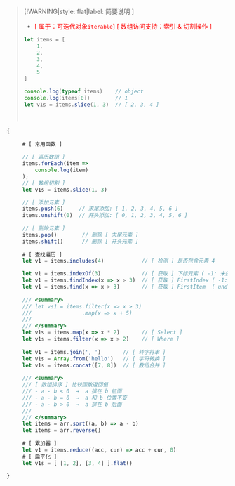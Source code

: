 <br/>

>[!WARNING|style: flat|label: 简要说明 ]
>
>- <span style='color:red'>[ 属于：可迭代对象`iterable`] [ 数组访问支持：索引 & 切割操作 ]</span>
>
>```javascript
>let items = [
>     1,
>     2,
>     3,
>     4,
>     5
>]
>
>console.log(typeof items)    // object
>console.log(items[0])        // 1
>let v1s = items.slice(1, 3)  // [ 2, 3, 4 ]
>
>
>```
>
>
>
><br/>

```javascript
{
    
     # [ 常用函数 ]
      
     // [ 遍历数组 ]
     items.forEach(item => 
         console.log(item)
     );
     // [ 数组切割 ]
     let v1s = items.slice(1, 3)   

     // [ 添加元素 ]
     items.push(6)     // 末尾添加: [ 1, 2, 3, 4, 5, 6 ]
     items.unshift(0)  // 开头添加: [ 0, 1, 2, 3, 4, 5, 6 ]
    
     // [ 删除元素 ]
     items.pop()        // 删除 [ 末尾元素 ]
     items.shift()      // 删除 [ 开头元素 ]
    
     # [ 查找遍历 ]
     let v1 = items.includes(4)            // [ 检测 ] 是否包含元素 4    

     let v1 = items.indexOf(3)             // [ 获取 ] 下标元素 ( -1: 未匹配 )
     let v1 = items.findIndex(x => x > 3)  // [ 获取 ] FirstIndex ( -1: 未匹配 )
     let v1 = items.find(x => x > 3)       // [ 获取 ] FirstItem  ( undefined: 未匹配 )
      
     /// <summary>
     /// let vs1 = items.filter(x => x > 3)
     ///                .map(x => x + 5)
     ///  
     /// </summary>
     let v1s = items.map(x => x * 2)       // [ Select ]
     let v1s = items.filter(x => x > 2)    // [ Where ]
     
     let v1 = items.join(', ')       // [ 转字符串 ]
     let v1s = Array.from('hello')   // [ 字符转换 ]
     let v1s = items.concat([7, 8])  // [ 数组合并 ]
     
     /// <summary>
     /// [ 数组排序 ] 比较函数返回值
     /// - a - b < 0  →  a 排在 b 前面 
     /// - a - b = 0  →  a 和 b 位置不变
     /// - a - b > 0  →  a 排在 b 后面
     ///  
     /// </summary>
     let items = arr.sort((a, b) => a - b)
     let items = arr.reverse()
          
     # [ 累加器 ]
     let v1 = items.reduce((acc, cur) => acc + cur, 0)
     # [ 扁平化 ]
     let v1s = [ [1, 2], [3, 4] ].flat()

}



```

